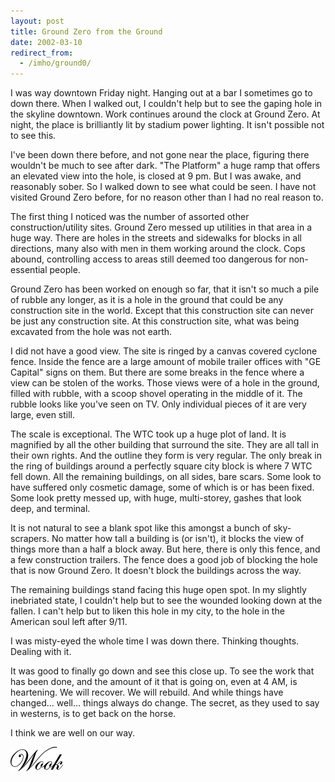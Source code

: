 ```yaml
---
layout: post
title: Ground Zero from the Ground
date: 2002-03-10
redirect_from:
  - /imho/ground0/
---
```

I was way downtown Friday night. Hanging out at a bar I sometimes 
go to down there. When I walked out, I couldn't help but to see the gaping hole 
in the skyline downtown. Work continues around the clock at Ground Zero. At 
night, the place is brilliantly lit by stadium power lighting. It isn't possible 
not to see this.

I've been down there before, and not gone near the place, figuring 
there wouldn't be much to see after dark. "The Platform" a huge ramp 
that offers an elevated view into the hole, is closed at 9 pm. But I was awake, 
and reasonably sober. So I walked down to see what could be seen. I have not 
visited Ground Zero before, for no reason other than I had no real reason to.

The first thing I noticed was the number of assorted other construction/utility 
sites. Ground Zero messed up utilities in that area in a huge way. There are 
holes in the streets and sidewalks for blocks in all directions, many also with 
men in them working around the clock. Cops abound, controlling access to areas 
still deemed too dangerous for non-essential people.

Ground Zero has been worked on enough so far, that it isn't so 
much a pile of rubble any longer, as it is a hole in the ground that could be 
any construction site in the world. Except that this construction site can never 
be just any construction site. At this construction site, what was being excavated 
from the hole was not earth.

I did not have a good view. The site is ringed by a canvas covered 
cyclone fence. Inside the fence are a large amount of mobile trailer offices 
with "GE Capital" signs on them. But there are some breaks in the 
fence where a view can be stolen of the works. Those views were of a hole in
the ground, filled with rubble, with a scoop shovel operating in the middle 
of it. The rubble looks like you've seen on TV. Only individual pieces of it 
are very large, even still.

The scale is exceptional. The WTC took up a huge plot of land. 
It is magnified by all the other building that surround the site. They are all 
tall in their own rights. And the outline they form is very regular. The only 
break in the ring of buildings around a perfectly square city block is where 
7 WTC fell down. All the remaining buildings, on all sides, bare scars. Some
look to have suffered only cosmetic damage, some of which is or has been fixed. 
Some look pretty messed up, with huge, multi-storey, gashes that look deep, 
and terminal.

It is not natural to see a blank spot like this amongst a bunch
of sky-scrapers. No matter how tall a building is (or isn't), it blocks the 
view of things more than a half a block away. But here, there is only this fence, 
and a few construction trailers. The fence does a good job of blocking the hole 
that is now Ground Zero. It doesn't block the buildings across the way.

The remaining buildings stand facing this huge open spot. In
my slightly inebriated state, I couldn't help but to see the wounded looking 
down at the fallen. I can't help but to liken this hole in my city, to the hole 
in the American soul left after 9/11.

I was misty-eyed the whole time I was down there. Thinking thoughts. 
Dealing with it.

It was good to finally go down and see this close up. To see 
the work that has been done, and the amount of it that is going on, even at 
4 AM, is heartening. We will recover. We will rebuild. And while things have 
changed... well... things always do change. The secret, as they used to say 
in westerns, is to get back on the horse.

I think we are well on our way.

![wook](assets/pics/wook.jpg)
